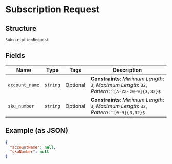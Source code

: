 
# Subscription Request

## Structure

`SubscriptionRequest`

## Fields

| Name | Type | Tags | Description |
|  --- | --- | --- | --- |
| `account_name` | `string` | Optional | **Constraints**: *Minimum Length*: `3`, *Maximum Length*: `32`, *Pattern*: `^[A-Za-z0-9]{3,32}$` |
| `sku_number` | `string` | Optional | **Constraints**: *Minimum Length*: `3`, *Maximum Length*: `32`, *Pattern*: `^[0-9]{3,32}$` |

## Example (as JSON)

```json
{
  "accountName": null,
  "skuNumber": null
}
```

